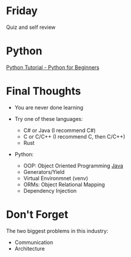# Friday
Quiz and self review

# Python
[Python Tutorial - Python for Beginners](https://youtu.be/_uQrJ0TkZlc)

# Final Thoughts
- You are never done learning
- Try one of these languages:
  - C# or Java (I recommend C#)
  - C or C/C++ (I recommend C, then C/C++)
  - Rust


- Python:
  - OOP: Object Oriented Programming [Java](https://www.geeksforgeeks.org/oops-object-oriented-design/?ref=rp)
  - Generators/Yield
  - Virtual Environmnet (venv)
  - ORMs: Object Relational Mapping
  - Dependency Injection
 
# Don't Forget
The two biggest problems in this industry:
- Communication
- Architecture
 